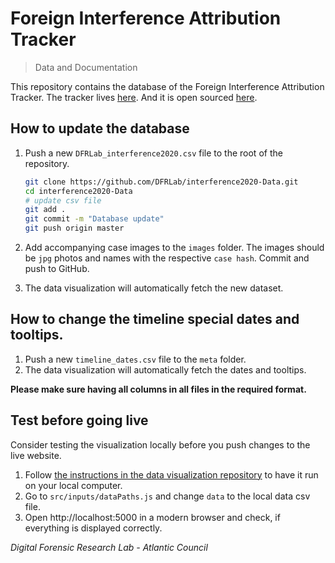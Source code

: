 # Foreign Interference Attribution Tracker
>Data and Documentation


This repository contains the database of the Foreign Interference Attribution Tracker. The tracker lives [here](https://interference2020.org). And it is open sourced [here](https://github.com/DFRLab/interference2020).


## How to update the database

1. Push a new `DFRLab_interference2020.csv` file to the root of the repository.

    ```bash
    git clone https://github.com/DFRLab/interference2020-Data.git
    cd interference2020-Data
    # update csv file
    git add .
    git commit -m "Database update"
    git push origin master
    ```

2. Add accompanying case images to the `images` folder. The images should be `jpg` photos and names with the respective `case hash`. Commit and push to GitHub.

3. The data visualization will automatically fetch the new dataset.


## How to change the timeline special dates and tooltips.

1. Push a new `timeline_dates.csv` file to the `meta` folder.
2. The data visualization will automatically fetch the dates and tooltips.

**Please make sure having all columns in all files in the required format.**


## Test before going live

Consider testing the visualization locally before you push changes to the live website.

1. Follow [the instructions in the data visualization repository](https://github.com/DFRLab/interference2020/blob/master/README.md) to have it run on your local computer.
2. Go to `src/inputs/dataPaths.js` and change `data` to the local data csv file.
3. Open http://localhost:5000 in a modern browser and check, if everything is displayed correctly.


*Digital Forensic Research Lab - Atlantic Council*
